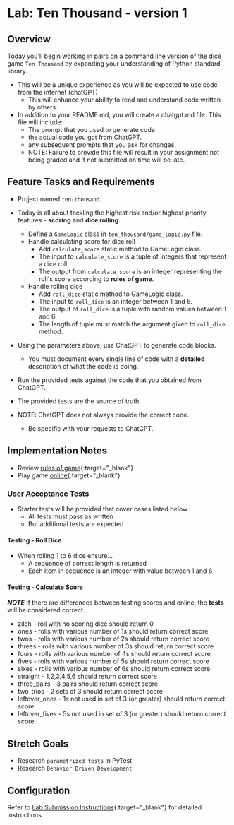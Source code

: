 # Lab: Ten Thousand - version 1

## Overview

Today you'll begin working in pairs on a command line version of the dice game `Ten Thousand` by expanding your understanding of Python standard library.
- This will be a unique experience as you will be expected to use code from the internet (chatGPT)
  - This will enhance your ability to read and understand code written by others.
- In addition to your README.md, you will create a chatgpt.md file. This file will include:
  - The prompt that you used to generate code
  - the actual code you got from ChatGPT.
  - any subsequent prompts that you ask for changes.
  - NOTE: Failure to provide this file will result in your assignment not being graded and if not submitted on time will be late.

## Feature Tasks and Requirements

- Project named `ten-thousand`.
- Today is all about tackling the highest risk and/or highest priority features - **scoring** and **dice rolling**.
  - Define a `GameLogic` class in `ten_thousand/game_logic.py` file.
  - Handle calculating score for dice roll
    - Add `calculate_score` static method to GameLogic class.
    - The input to `calculate_score` is a tuple of integers that represent a dice roll.
    - The output from `calculate_score` is an integer representing the roll's score according to **rules of game**.
  - Handle rolling dice
    - Add `roll_dice` static method to GameLogic class.
    - The input to `roll_dice` is an integer between 1 and 6.
    - The output of `roll_dice` is a tuple with random values between 1 and 6.
    - The length of tuple must match the argument given to `roll_dice` method.

- Using the parameters above, use ChatGPT to generate code blocks.
  - You must document every single line of code with a **detailed** description of what the code is doing.
- Run the provided tests against the code that you obtained from ChatGPT.
- The provided tests are the source of truth
- NOTE: ChatGPT does not always provide the correct code.
  - Be specific with your requests to ChatGPT.

## Implementation Notes

- Review [rules of game](https://en.wikipedia.org/wiki/Dice_10000){:target="\_blank"}
- Play game [online](http://www.playonlinedicegames.com/farkle){:target="\_blank"}

### User Acceptance Tests

- Starter tests will be provided that cover cases listed below
  - All tests must pass as written
  - But additional tests are expected

#### Testing - Roll Dice

- When rolling 1 to 6 dice ensure...
  - A sequence of correct length is returned
  - Each item in sequence is an integer with value between 1 and 6

#### Testing - Calculate Score

***NOTE*** If there are differences between testing scores and online, the **tests** will be considered correct.

- zilch - roll with no scoring dice should return 0
- ones - rolls with various number of 1s should return correct score
- twos - rolls with various number of 2s should return correct score
- threes - rolls with various number of 3s should return correct score
- fours - rolls with various number of 4s should return correct score
- fives - rolls with various number of 5s should return correct score
- sixes - rolls with various number of 6s should return correct score
- straight - 1,2,3,4,5,6 should return correct score
- three_pairs - 3 pairs should return correct score
- two_trios - 2 sets of 3 should return correct score
- leftover_ones - 1s not used in set of 3 (or greater) should return correct score
- leftover_fives - 5s not used in set of 3 (or greater) should return correct score

## Stretch Goals

- Research `parametrized tests` in PyTest
- Research `Behavior Driven Development`

## Configuration

Refer to [Lab Submission Instructions](../../../reference/submission-instructions/labs/){:target="\_blank"} for detailed instructions.
